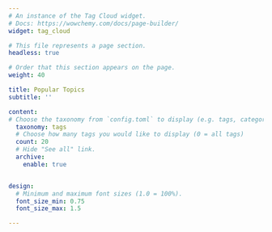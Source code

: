 ```yaml
---
# An instance of the Tag Cloud widget.
# Docs: https://wowchemy.com/docs/page-builder/
widget: tag_cloud

# This file represents a page section.
headless: true

# Order that this section appears on the page.
weight: 40

title: Popular Topics
subtitle: ''

content:
# Choose the taxonomy from `config.toml` to display (e.g. tags, categories)
  taxonomy: tags
  # Choose how many tags you would like to display (0 = all tags)
  count: 20
  # Hide "See all" link.
  archive:
    enable: true


design:
  # Minimum and maximum font sizes (1.0 = 100%).
  font_size_min: 0.75
  font_size_max: 1.5

---
```

